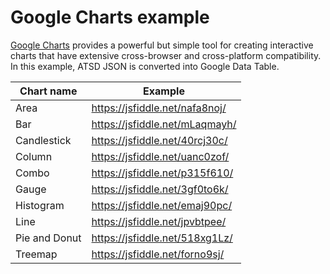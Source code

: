 # Google Charts example

[Google Charts](https://developers.google.com/chart/) provides a powerful but simple tool for creating interactive charts that have extensive cross-browser and cross-platform compatibility.
In this example, ATSD JSON is converted into Google Data Table.

|Chart name|Example|
|---|---|
|Area|https://jsfiddle.net/nafa8noj/|
|Bar|https://jsfiddle.net/mLaqmayh/|
|Candlestick|https://jsfiddle.net/40rcj30c/|
|Column|https://jsfiddle.net/uanc0zof/|
|Combo|https://jsfiddle.net/p315f610/|
|Gauge|https://jsfiddle.net/3gf0to6k/|
|Histogram|https://jsfiddle.net/emaj90pc/|
|Line|https://jsfiddle.net/jpvbtpee/|
|Pie and Donut|https://jsfiddle.net/518xg1Lz/|
|Treemap|https://jsfiddle.net/forno9sj/|
